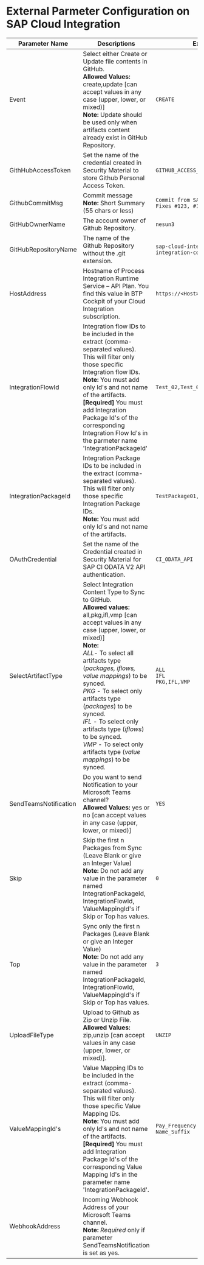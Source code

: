 # External Parmeter Configuration on SAP Cloud Integration


| Parameter Name        | Descriptions                                                                                                                                                                                                                                                                                                                                                                                                                                                                    | Example                                                          | Required |
|-----------------------|---------------------------------------------------------------------------------------------------------------------------------------------------------------------------------------------------------------------------------------------------------------------------------------------------------------------------------------------------------------------------------------------------------------------------------------------------------------------------------|------------------------------------------------------------------|----------|
| Event                 | Select either Create or Update file contents in GitHub.  <br>**Allowed Values:** create,update [can accept values in any case (upper, lower, or mixed)] <br>**Note:** Update should be used only when artifacts content already exist in GitHub Repository.                                                                                                                                                                                                                     | `CREATE`                                                         | YES      |
| GithHubAccessToken    | Set the name of the credential created in Security Material to store Github Personal Access Token.                                                                                                                                                                                                                                                                                                                                                                              | `GITHUB_ACCESS_TOKEN`                                            | YES      |
| GithubCommitMsg       | Commit message <br>**Note:** Short Summary (55 chars or less)                                                                                                                                                                                                                                                                                                                                                                                                                   | `Commit from SAP CI Package` <br> `Fixes #123, #124`             | YES      |
| GitHubOwnerName       | The account owner of Github Repository.                                                                                                                                                                                                                                                                                                                                                                                                                                         | `nesun3`                                                         | YES      |
| GitHubRepositoryName  | The name of the Github Repository without the .git extension.                                                                                                                                                                                                                                                                                                                                                                                                                   | `sap-cloud-integration-artifacts` <br>`integration-content-repo` | YES      |
| HostAddress           | Hostname of Process Integration Runtime Service  – API Plan. You find this value in BTP Cockpit of your Cloud Integration subscription.                                                                                                                                                                                                                                                                                                                                         | `https://<Host>.hana.ondemand.com`                               | YES      |
| IntegrationFlowId     | Integration flow IDs to be included in the extract (comma-separated values). This will filter only those specific Integration flow IDs. <br>**Note:** You must add only Id's and not name of the artifacts. <br>**[Required]** You must add Integration Package Id's of the corresponding Integration Flow Id's  in the parmeter name 'IntegrationPackageId'                                                                                                                    | `Test_02,Test_03,Test_04`                                        |          |
| IntegrationPackageId  | Integration Package IDs to be included in the extract (comma-separated values). This will filter only those specific Integration Package IDs.<br> **Note:** You must add only Id's and not name of the artifacts.                                                                                                                                                                                                                                                               | `TestPackage01,TestPackage04`                                    |          |
| OAuthCredential       | Set the name of the Credential created in Security Material for SAP CI ODATA V2 API authentication.                                                                                                                                                                                                                                                                                                                                                                             | `CI_ODATA_API`                                                   | YES      |
| SelectArtifactType    | Select Integration Content Type to Sync to GitHub. <br>**Allowed values:** all,pkg,ifl,vmp [can accept values in any case (upper, lower, or mixed)] <br>**Note:** <br>*ALL*- To select all artifacts type (*packages, iflows, value mappings*) to be synced.<br> *PKG* - To select only artifacts type (*packages*) to be synced.<br> *IFL* - To select only artifacts type (*iflows*) to be synced. <br>*VMP* - To select only artifacts type (*value mappings*) to be synced. | `ALL`<br>`IFL`<br>`PKG,IFL,VMP`                                  | YES      |
| SendTeamsNotification | Do you want to send Notification to your Microsoft Teams channel?  <br>**Allowed Values:** yes or no  [can accept values in any case (upper, lower, or mixed)]                                                                                                                                                                                                                                                                                                                  | `YES`                                                            |          |
| Skip                  | Skip the first n Packages from Sync (Leave Blank or give an Integer Value) <br>**Note:** Do not add any value in the parameter named IntegrationPackageId, IntegrationFlowId, ValueMappingId's if Skip or Top has values.                                                                                                                                                                                                                                                       | `0`                                                              |          |
| Top                   | Sync only the first n Packages (Leave Blank or give an Integer Value) <br>**Note:** Do not add any value in the parameter named IntegrationPackageId, IntegrationFlowId, ValueMappingId's if Skip or Top has values.                                                                                                                                                                                                                                                            | `3`                                                              |          |
| UploadFileType        | Upload to Github as Zip or Unzip File. <br>**Allowed Values:** zip,unzip [can accept values in any case (upper, lower, or mixed)].                                                                                                                                                                                                                                                                                                                                              | `UNZIP`                                                          | YES      |
| ValueMappingId's      | Value Mapping IDs to be included in the extract (comma-separated values). This will filter only those specific Value Mapping IDs. <br>**Note:** You must add only Id's and not name of the artifacts. <br>**[Required]** You must add Integration Package Id's of the corresponding Value Mapping Id's  in the parameter name 'IntegrationPackageId'.                                                                                                                           | `Pay_Frequency`<br>`Name_Suffix`                                 |          |
| WebhookAddress        | Incoming Webhook Address of your Microsoft Teams channel. <br>**Note:** *Required* only if parameter SendTeamsNotification is set as yes.                                                                                                                                                                                                                                                                                                                                       |                                                                  |          |
